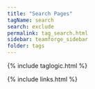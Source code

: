 ```yaml
---
title: "Search Pages"
tagName: search
search: exclude
permalink: tag_search.html
sidebar: teamforge_sidebar
folder: tags
---
```

{% include taglogic.html %}

{% include links.html %}
